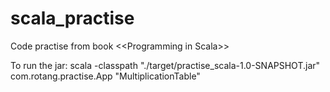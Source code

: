 # scala_practise
Code practise from book &lt;&lt;Programming in Scala>>

To run the jar:
scala -classpath "./target/practise_scala-1.0-SNAPSHOT.jar" com.rotang.practise.App "MultiplicationTable"